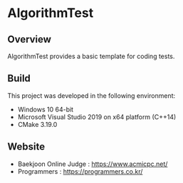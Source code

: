# AlgorithmTest
## Overview
AlgorithmTest provides a basic template for coding tests.

## Build
This project was developed in the following environment:
* Windows 10 64-bit
* Microsoft Visual Studio 2019 on x64 platform (C++14)
* CMake 3.19.0

## Website
* Baekjoon Online Judge : https://www.acmicpc.net/
* Programmers : https://programmers.co.kr/

